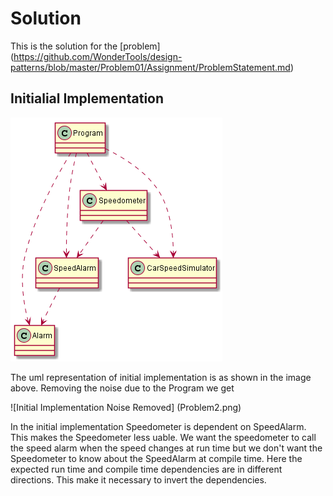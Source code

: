 # Solution

This is the solution for the [problem] (https://github.com/WonderTools/design-patterns/blob/master/Problem01/Assignment/ProblemStatement.md)

## Initialial Implementation

![Initial Implementation Image](Problem1.png)

The uml representation of initial implementation is as shown in the image above. Removing the noise due to the Program we get

![Initial Implementation Noise Removed] (Problem2.png)


In the initial implementation Speedometer is dependent on SpeedAlarm. This makes the Speedometer less uable. We want the speedometer to call the speed alarm when the speed changes at run time but we don't want the Speedometer to know about the SpeedAlarm at compile time. Here the expected run time and compile time dependencies are in different directions. This make it necessary to invert the dependencies.
 
